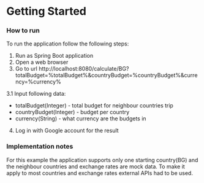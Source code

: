 # Getting Started

### How to run
To run the application follow the following steps:
1. Run as Spring Boot application
2. Open a web browser
3. Go to url http://localhost:8080/calculate/BG?totalBudget=%totalBudget%&countryBudget=%countryBudget%&currency=%currency%

3.1 Input following data:
* totalBudget(Integer) - total budget for neighbour countries trip
* countryBudget(Integer) - budget per country
* currency(String) - what currency are the budgets in
4. Log in with Google account for the result
### Implementation notes
For this example the application supports only one starting country(BG) and the neighbour countries and exchange rates are mock data.
To make it apply to most countries and exchange rates external APIs had to be used.
